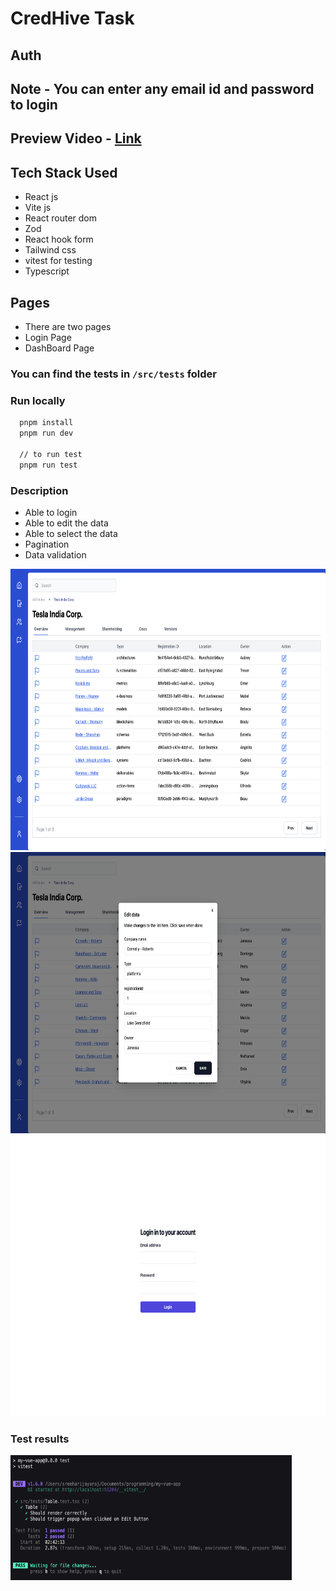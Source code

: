 # CredHive Task


## Auth 
## Note - You can enter any email id and password to login


## Preview Video - <a href="https://sreehari-jayaraj.neetorecord.com/watch/1166d3e6-147a-4a83-9d7f-a861db0e7113">Link</a>

## Tech Stack Used
 - React js
 - Vite js
 - React router dom
 - Zod
 - React hook form
 - Tailwind css
 - vitest for testing
 - Typescript


 ## Pages

 - There are two pages
 - Login Page
 - DashBoard Page

### You can find the tests in   `/src/tests` folder

 ### Run locally

 ```bash
   pnpm install
   pnpm run dev
   
   // to run test
   pnpm run test
 ```

### Description
- Able to login
- Able to edit the data
- Able to select the data
- Pagination
- Data validation



 <img src="./public/admin.png" width="650px" height="450px"/>

  <img src="./public/modal.png" width="650px" height="450px"/>

  <img src="./public/login.png" width="650px" height="450px"/>

  ### Test results

  <img src="./public/test.png" width="450px" height="200px"/>
